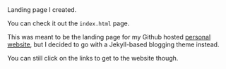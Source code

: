 ##

Landing page I created.

You can check it out the `index.html` page. 

This was meant to be the landing page for my Github hosted [personal website]("https://jerry-ye-xu.github.io"), 
but I decided to go with a Jekyll-based blogging theme instead. 

You can still click on the links to get to the website though. 

